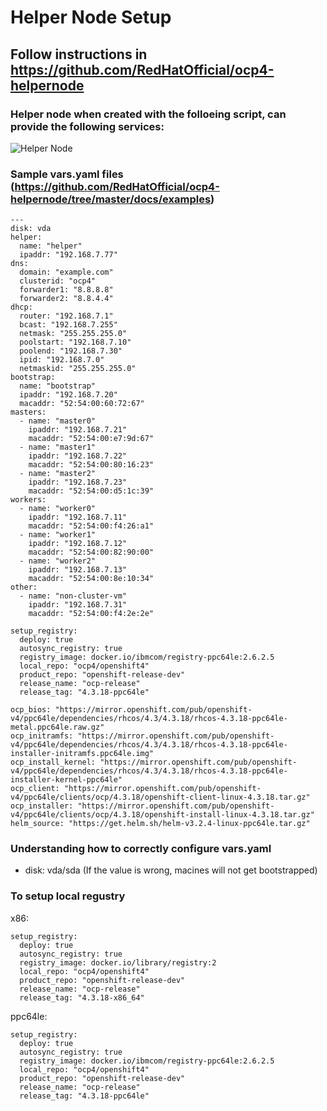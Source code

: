 # Helper Node Setup

## Follow instructions in https://github.com/RedHatOfficial/ocp4-helpernode

### Helper node when created with the folloeing script, can provide the following services:
![Helper Node](https://github.com/RedHatOfficial/ocp4-helpernode/blob/master/docs/images/hn.png)

### Sample vars.yaml files (https://github.com/RedHatOfficial/ocp4-helpernode/tree/master/docs/examples)

```
---
disk: vda
helper:
  name: "helper"
  ipaddr: "192.168.7.77"
dns:
  domain: "example.com"
  clusterid: "ocp4"
  forwarder1: "8.8.8.8"
  forwarder2: "8.8.4.4"
dhcp:
  router: "192.168.7.1"
  bcast: "192.168.7.255"
  netmask: "255.255.255.0"
  poolstart: "192.168.7.10"
  poolend: "192.168.7.30"
  ipid: "192.168.7.0"
  netmaskid: "255.255.255.0"
bootstrap:
  name: "bootstrap"
  ipaddr: "192.168.7.20"
  macaddr: "52:54:00:60:72:67"
masters:
  - name: "master0"
    ipaddr: "192.168.7.21"
    macaddr: "52:54:00:e7:9d:67"
  - name: "master1"
    ipaddr: "192.168.7.22"
    macaddr: "52:54:00:80:16:23"
  - name: "master2"
    ipaddr: "192.168.7.23"
    macaddr: "52:54:00:d5:1c:39"
workers:
  - name: "worker0"
    ipaddr: "192.168.7.11"
    macaddr: "52:54:00:f4:26:a1"
  - name: "worker1"
    ipaddr: "192.168.7.12"
    macaddr: "52:54:00:82:90:00"
  - name: "worker2"
    ipaddr: "192.168.7.13"
    macaddr: "52:54:00:8e:10:34"
other:
  - name: "non-cluster-vm"
    ipaddr: "192.168.7.31"
    macaddr: "52:54:00:f4:2e:2e"

setup_registry:
  deploy: true
  autosync_registry: true
  registry_image: docker.io/ibmcom/registry-ppc64le:2.6.2.5
  local_repo: "ocp4/openshift4"
  product_repo: "openshift-release-dev"
  release_name: "ocp-release"
  release_tag: "4.3.18-ppc64le"

ocp_bios: "https://mirror.openshift.com/pub/openshift-v4/ppc64le/dependencies/rhcos/4.3/4.3.18/rhcos-4.3.18-ppc64le-metal.ppc64le.raw.gz"
ocp_initramfs: "https://mirror.openshift.com/pub/openshift-v4/ppc64le/dependencies/rhcos/4.3/4.3.18/rhcos-4.3.18-ppc64le-installer-initramfs.ppc64le.img"
ocp_install_kernel: "https://mirror.openshift.com/pub/openshift-v4/ppc64le/dependencies/rhcos/4.3/4.3.18/rhcos-4.3.18-ppc64le-installer-kernel-ppc64le"
ocp_client: "https://mirror.openshift.com/pub/openshift-v4/ppc64le/clients/ocp/4.3.18/openshift-client-linux-4.3.18.tar.gz"
ocp_installer: "https://mirror.openshift.com/pub/openshift-v4/ppc64le/clients/ocp/4.3.18/openshift-install-linux-4.3.18.tar.gz"
helm_source: "https://get.helm.sh/helm-v3.2.4-linux-ppc64le.tar.gz"
```

### Understanding how to correctly configure vars.yaml

- disk: vda/sda (If the value is wrong, macines will not get bootstrapped)

### To setup local regustry
x86:
```
setup_registry:
  deploy: true
  autosync_registry: true
  registry_image: docker.io/library/registry:2
  local_repo: "ocp4/openshift4"
  product_repo: "openshift-release-dev"
  release_name: "ocp-release"
  release_tag: "4.3.18-x86_64"
```

ppc64le:
```
setup_registry:
  deploy: true
  autosync_registry: true
  registry_image: docker.io/ibmcom/registry-ppc64le:2.6.2.5
  local_repo: "ocp4/openshift4"
  product_repo: "openshift-release-dev"
  release_name: "ocp-release"
  release_tag: "4.3.18-ppc64le"
```